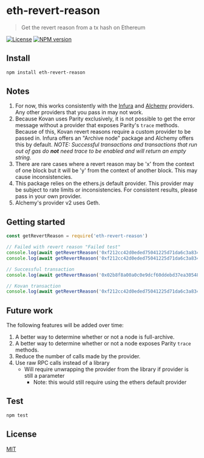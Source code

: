 # eth-revert-reason

> Get the revert reason from a tx hash on Ethereum

[![License](http://img.shields.io/badge/license-MIT-blue.svg)](https://raw.githubusercontent.com/authereum/eth-revert-reason/master/LICENSE)
[![NPM version](https://badge.fury.io/js/eth-revert-reason.svg)](http://badge.fury.io/js/eth-revert-reason)

## Install

```bash
npm install eth-revert-reason
```

## Notes
1. For now, this works consistently with the [Infura](https://infura.io/) and [Alchemy](https://docs.alchemyapi.io/) providers. Any other providers that you pass in may not work.
2. Because Kovan uses Parity exclusively, it is not possible to get the error message without a provider that exposes Parity's `trace` methods. Because of this, Kovan revert reasons require a custom provider to be passed in. Infura offers an "Archive node" package and Alchemy offers this by default. _NOTE: Successful transactions and transactions that run out of gas do **not** need trace to be enabled and will return an empty string._
3. There are rare cases where a revert reason may be 'x' from the context of one block but it will be 'y' from the context of another block. This may cause inconsistencies.
4. This package relies on the ethers.js default provider. This provider may be subject to rate limits or inconsistencies. For consistent results, please pass in your own provider.
5. Alchemy's provider v2 uses Geth.


## Getting started

```javascript
const getRevertReason = require('eth-revert-reason')

// Failed with revert reason "Failed test"
console.log(await getRevertReason('0xf212cc42d0eded75041225d71da6c3a8348bdb9102f2b73434b480419d31d69a', 'mainnet')) // 'Failed test'
console.log(await getRevertReason('0xf212cc42d0eded75041225d71da6c3a8348bdb9102f2b73434b480419d31d69a', 'goerli')) // 'Failed test'

// Successful transaction
console.log(await getRevertReason('0x02b8f8a00a0c0e9dcf60ddebd37ea305483fb30fd61233a505b73036408cae75', 'mainnet')) // ''

// Kovan transaction
console.log(await getRevertReason('0xf212cc42d0eded75041225d71da6c3a8348bdb9102f2b73434b480419d31d69a', 'kovan')) // 'Please use a provider that exposes the Parity trace methods to decode the revert reason'
```

## Future work
The following features will be added over time:

1. A better way to determine whether or not a node is full-archive.
2. A better way to determine whether or not a node exposes Parity `trace` methods.
3. Reduce the number of calls made by the provider.
4. Use raw RPC calls instead of a library
    - Will require unwrapping the provider from the library if provider is still a parameter
        - Note: this would still require using the ethers default provider


## Test

```bash
npm test
```

## License

[MIT](LICENSE)
